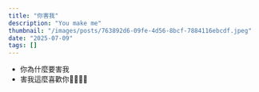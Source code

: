```yaml
---
title: "你害我"
description: "You make me"
thumbnail: "/images/posts/763892d6-09fe-4d56-8bcf-7884116ebcdf.jpeg"
date: "2025-07-09"
tags: []
---
```

- 你為什麼要害我
- 害我這麼喜歡你🤬🤬😭😭
